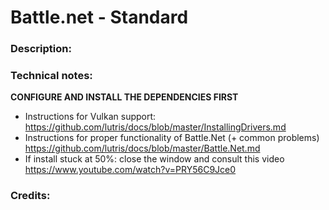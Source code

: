 # Battle.net - Standard
### Description:
### Technical notes:
**CONFIGURE AND INSTALL THE DEPENDENCIES FIRST**
- Instructions for Vulkan support: https://github.com/lutris/docs/blob/master/InstallingDrivers.md
- Instructions for proper functionality of Battle.Net (+ common problems) https://github.com/lutris/docs/blob/master/Battle.Net.md
- If install stuck at 50%:  close the window and consult this video https://www.youtube.com/watch?v=PRY56C9Jce0
### Credits:


